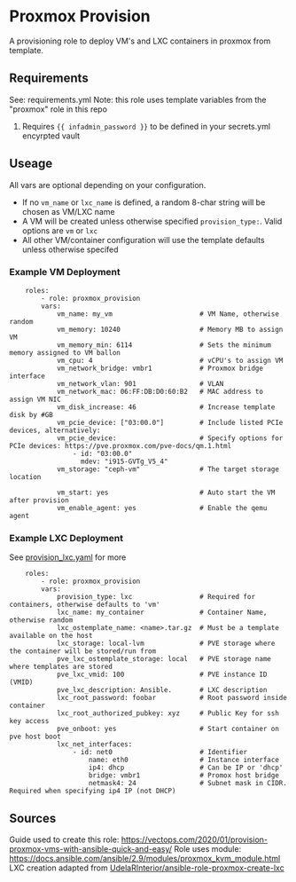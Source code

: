 # Proxmox Provision
A provisioning role to deploy VM's and LXC containers in proxmox from template.

## Requirements
See: requirements.yml
Note: this role uses template variables from the "proxmox" role in this repo

1. Requires ```{{ infadmin_password }}``` to be defined in your secrets.yml encyrpted vault

## Useage
All vars are optional depending on your configuration.
* If no `vm_name` or `lxc_name` is defined, a random 8-char string will be chosen as VM/LXC name
* A VM will be created unless otherwise specified `provision_type:`. Valid options are `vm` or `lxc`
* All other VM/container configuration will use the template defaults unless otherwise specifed

### Example VM Deployment
```
    roles:
        - role: proxmox_provision
        vars:
            vm_name: my_vm                      # VM Name, otherwise random
            vm_memory: 10240                    # Memory MB to assign VM
            vm_memory_min: 6114                 # Sets the minimum memory assigned to VM ballon
            vm_cpu: 4                           # vCPU's to assign VM
            vm_network_bridge: vmbr1            # Proxmox bridge interface
            vm_network_vlan: 901                # VLAN
            vm_network_mac: 06:FF:DB:D0:60:B2   # MAC address to assign VM NIC
            vm_disk_increase: 46                # Increase template disk by #GB
            vm_pcie_device: ["03:00.0"]         # Include listed PCIe devices, alternatively:
            vm_pcie_device:                     # Specify options for PCIe devices: https://pve.proxmox.com/pve-docs/qm.1.html
                - id: "03:00.0"
                  mdev: "i915-GVTg_V5_4"
            vm_storage: "ceph-vm"               # The target storage location

            vm_start: yes                       # Auto start the VM after provision
            vm_enable_agent: yes                # Enable the qemu agent
```

### Example LXC Deployment
See [provision_lxc.yaml](tasks/provision_lxc.yaml) for more
```
    roles:
        - role: proxmox_provision
        vars:
            provision_type: lxc                 # Required for containers, otherwise defaults to 'vm'
            lxc_name: my_container              # Container Name, otherwise random
            lxc_ostemplate_name: <name>.tar.gz  # Must be a template available on the host
            lxc_storage: local-lvm              # PVE storage where the container will be stored/run from
            pve_lxc_ostemplate_storage: local   # PVE storage name where templates are stored
            pve_lxc_vmid: 100                   # PVE instance ID (VMID)
            pve_lxc_description: Ansible.       # LXC description
            lxc_root_password: foobar           # Root password inside container
            lxc_root_authorized_pubkey: xyz     # Public Key for ssh key access
            pve_onboot: yes                     # Start container on pve host boot
            lxc_net_interfaces:
                - id: net0                      # Identifier
                    name: eth0                  # Instance interface
                    ip4: dhcp                   # Can be IP or 'dhcp'
                    bridge: vmbr1               # Promox host bridge
                    netmask4: 24                # Subnet mask in CIDR. Required when specifying ip4 IP (not DHCP)
```

## Sources

Guide used to create this role: https://vectops.com/2020/01/provision-proxmox-vms-with-ansible-quick-and-easy/
Role uses module: https://docs.ansible.com/ansible/2.9/modules/proxmox_kvm_module.html
LXC creation adapted from [UdelaRInterior/ansible-role-proxmox-create-lxc](https://github.com/UdelaRInterior/ansible-role-proxmox-create-lxc)
